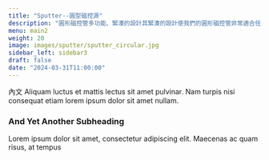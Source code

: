 ```yaml
---
title: "Sputter--圓型磁控源"
description: "圓形磁控管多功能、緊湊的設計其緊湊的設計使我們的圓形磁控管非常適合任何新的或改造的應用，包括用於最小真空室的最複雜的群集組件。尺寸由2'',3'',4'',5'',6'',8'',12'',16''"
menu: main2
weight: 20
image: images/sputter/sputter_circular.jpg
sidebar_left: sidebar3
draft: false
date: "2024-03-31T11:00:00"
---
```

內文
Aliquam luctus et mattis lectus sit amet pulvinar. Nam turpis nisi
consequat etiam lorem ipsum dolor sit amet nullam.

### And Yet Another Subheading
Lorem ipsum dolor sit amet, consectetur adipiscing elit. Maecenas ac quam risus, at tempus


